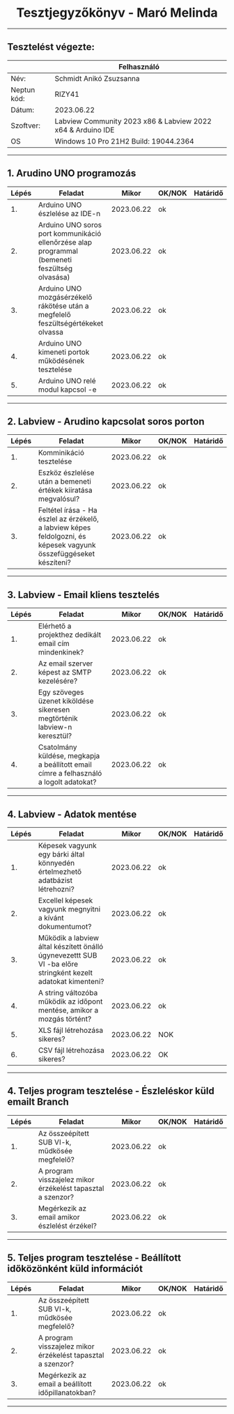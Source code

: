 # <div align="center">Tesztjegyzőkönyv - Maró Melinda </div>
<hr>

## Tesztelést végezte:

|               | Felhasználó   |
| --- | ------- |
| Név:          | Schmidt Anikó Zsuzsanna  |
| Neptun kód:   | RIZY41        |
| Dátum:        | 2023.06.22   |
| Szoftver:     | Labview Community 2023 x86  &    Labview 2022 x64       & Arduino IDE     
| OS            | Windows 10 Pro 21H2 Build: 19044.2364

<hr>

## 1.  Arudino UNO programozás
|Lépés| Feladat|  Mikor | OK/NOK | Határidő |
| --- | ------- | - | - | - |
| 1.    | Arduino UNO észlelése az IDE-n |    2023.06.22     |      ok     |           |           
| 2.    | Arduino UNO soros port kommunikáció ellenőrzése alap programmal (bemeneti feszültség olvasása) |     2023.06.22      |      ok     |           | 
| 3.    | Arduino UNO mozgásérzékelő rákötése után a megfelelő feszültségértékeket olvassa |     2023.06.22      |      ok     |           |        
| 4.    | Arduino UNO kimeneti portok működésének tesztelése |     2023.06.22      |      ok     |           |        
| 5.    | Arduino UNO relé modul kapcsol -e |     2023.06.22      |      ok     |           |        

<hr>

## 2. Labview - Arudino kapcsolat soros porton
|Lépés| Feladat|  Mikor | OK/NOK | Határidő |
| --- | ------- | - | - | - |
| 1.    | Komminikáció tesztelése |      2023.06.22      |      ok     |           |          
| 2.    | Eszköz észlelése után a bemeneti értékek kiiratása megvalósul?|    2023.06.22      |      ok     |           |            
| 3.    | Feltétel írása - Ha észlel az érzékelő, a labview képes feldolgozni, és képesek vagyunk összefüggéseket készíteni? |     2023.06.22      |      ok     |           | 


<hr>

## 3. Labview - Email kliens tesztelés
|Lépés| Feladat|  Mikor | OK/NOK | Határidő |
| --- | ------- | - | - | - |
| 1.    | Elérhető a projekthez dedikált email cím mindenkinek? |     2023.06.22      |      ok     |           |  
| 2.    | Az email szerver képest az SMTP kezelésére? |     2023.06.22      |      ok     |           |   
| 3.    | Egy szöveges üzenet kiköldése sikeresen megtörténik labview-n keresztül?  |     2023.06.22      |      ok     |           | 
| 4.    | Csatolmány küldése, megkapja a beállított email címre a felhasználó a logolt adatokat? |     2023.06.22      |      ok     |           |     



<hr>

## 4. Labview - Adatok mentése
|Lépés| Feladat|  Mikor | OK/NOK | Határidő |
| --- | ------- | - | - | - |
| 1.    | Képesek vagyunk egy bárki által könnyedén értelmezhető adatbázist létrehozni? |       2023.06.22      |      ok     |           | 
| 2.    | Excellel képesek vagyunk megnyitni a kívánt dokumentumot?|      2023.06.22      |      ok     |           |     
| 3.    | Működik a labview által készített önálló úgynevezettt SUB VI -ba előre stringként kezelt adatokat kimenteni?|        2023.06.22      |      ok     |           | 
| 4.    | A string változóba működik az időpont mentése, amikor a mozgás történt? |      2023.06.22      |      ok   |         | 
| 5.    | XLS fájl létrehozása sikeres? |      2023.06.22      |      NOK   |     |         | 
| 6.    | CSV fájl létrehozása sikeres? |      2023.06.22      |      OK   |      |         | 

        

<hr>

## 4. Teljes program tesztelése - Észleléskor küld emailt Branch
|Lépés| Feladat|  Mikor | OK/NOK | Határidő |
| --- | ------- | - | - | - |
| 1.    | Az összeépített SUB VI-k, műdkösée megfelelő? |       2023.06.22      |      ok     |           | 
| 2.    | A program visszajelez mikor érzékelést tapasztal a szenzor? |      2023.06.22      |      ok     |           |     
| 3.    | Megérkezik az email amikor észlelést érzékel? |        2023.06.22      |      ok     |           | 

<hr>

## 5. Teljes program tesztelése - Beállított időközönként küld információt
|Lépés| Feladat|  Mikor | OK/NOK | Határidő |
| --- | ------- | - | - | - |
| 1.    | Az összeépített SUB VI-k, műdkösée megfelelő? |       2023.06.22      |      ok     |           | 
| 2.    | A program visszajelez mikor érzékelést tapasztal a szenzor? |      2023.06.22      |      ok     |           |     
| 3.    | Megérkezik az email a beállított időpillanatokban? |        2023.06.22      |      ok     |           | 

<hr>
